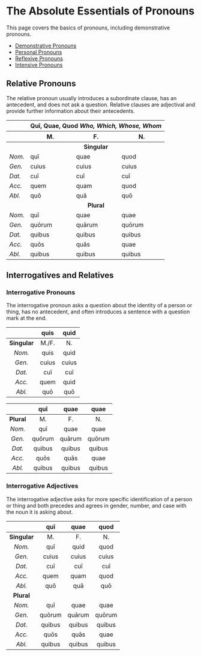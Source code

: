 # The Absolute Essentials of Pronouns

This page covers the basics of pronouns, including demonstrative pronouns.

- [Demonstrative Pronouns](pronouns-demonstrative.md)
- [Personal Pronouns](pronouns-personal.md)
- [Reflexive Pronouns](pronouns-reflexive.md)
- [Intensive Pronouns](pronouns-intensive.md)

## Relative Pronouns

The relative pronoun usually introduces a subordinate clause, has an antecedent, and does not ask a question. Relative clauses are adjectival and provide further information about their antecedents.  

<table>
  <thead>
    <tr>
      <th></th>
      <th colspan="3">
        <span style="font-weight:bold">Quī, Quae, Quod</span>
        <span style="font-style: italic;">Who, Which, Whose, Whom</span>
      </th>
    </tr>
    <tr>
      <th></th>
      <th>
        <div style="font-weight: bold; text-align: center;">M.</div>
      </th>
      <th>
        <div style="font-weight: bold; text-align: center;">F.</div>
      </th>
      <th>
        <div style="font-weight: bold; text-align: center;">N.</div>
      </th>
    </tr>
  </thead>
  <tbody>
    <tr>
      <td></td>
      <td colspan="3">
        <div style="font-weight: bold; text-align: center;">Singular</div>
      </td>
    </tr>
    <tr>
      <td><span style="font-style: italic;">Nom.</span></td>
      <td>quī</td>
      <td>quae</td>
      <td>quod</td>
    </tr>
    <tr>
      <td><span style="font-style: italic;">Gen.</span></td>
      <td>cuius</td>
      <td>cuius</td>
      <td>cuius</td>
    </tr>
    <tr>
      <td><span style="font-style: italic;">Dat.</span></td>
      <td>cuī</td>
      <td>cuī</td>
      <td>cuī</td>
    </tr>
    <tr>
      <td><span style="font-style: italic;">Acc.</span></td>
      <td>quem</td>
      <td>quam</td>
      <td>quod</td>
    </tr>
    <tr>
      <td><span style="font-style: italic;">Abl.</span></td>
      <td>quō</td>
      <td>quā</td>
      <td>quō</td>
    </tr>
    <tr>
      <td></td>
      <td colspan="3">
        <div style="font-weight: bold; text-align: center;">Plural</div>
      </td>
    </tr>
    <tr>
      <td><span style="font-style: italic;">Nom.</span></td>
      <td>quī</td>
      <td>quae</td>
      <td>quae</td>
    </tr>
    <tr>
      <td><span style="font-style: italic;">Gen.</span></td>
      <td>quōrum</td>
      <td>quārum</td>
      <td>quōrum</td>
    </tr>
    <tr>
      <td><span style="font-style: italic;">Dat.</span></td>
      <td>quibus</td>
      <td>quibus</td>
      <td>quibus</td>
    </tr>
    <tr>
      <td><span style="font-style: italic;">Acc.</span></td>
      <td>quōs</td>
      <td>quās</td>
      <td>quae</td>
    </tr>
    <tr>
      <td><span style="font-style: italic;">Abl.</span></td>
      <td>quibus</td>
      <td>quibus</td>
      <td>quibus</td>
    </tr>
  </tbody>
</table>

## Interrogatives and Relatives

### Interrogative Pronouns

The interrogative pronoun asks a question about the identity of a person or thing, has no antecedent, and often introduces a sentence with a question mark at the end.

|| quis | quid |
| :---: | :---: | :---: |
| **Singular** | M./F. | N. |
| _Nom._ | quis | quid |
| _Gen._ | cuius | cuius |
| _Dat._ | cuī | cuī |
| _Acc._ | quem | quid |
| _Abl._ | quō | quō |

|| quī | quae | quae |
| :---: | :---: | :---: | :---: |
| **Plural** | M. | F. | N. |
| _Nom._ | quī | quae | quae |
| _Gen._ | quōrum | quārum | quōrum |
| _Dat._ | quibus | quibus | quibus |
| _Acc._ | quōs | quās | quae |
| _Abl._ | quibus | quibus | quibus |

### Interrogative Adjectives

The interrogative adjective asks for more specific identification of a person or thing and both precedes and agrees in gender, number, and case with the noun it is asking about.

|| quī | quae | quod |
| :---: | :---: | :---: | :---: |
| **Singular** | M. | F. | N. |
| _Nom._ | quī | quid | quod
| _Gen._ | cuius | cuius | cuius |
| _Dat._ | cuī | cuī | cuī |
| _Acc._ | quem | quam | quod |
| _Abl._ | quō | quā | quō |
| **Plural** |  | | |
| _Nom._ | quī | quae | quae |
| _Gen._ | quōrum | quārum | quōrum |
| _Dat._ | quibus | quibus | quibus |
| _Acc._ | quōs | quās | quae |
| _Abl._ | quibus | quibus | quibus |


